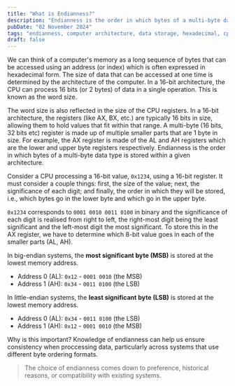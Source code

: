 ```yaml
---
title: "What is Endianness?"
description: "Endianness is the order in which bytes of a multi-byte data type is stored within a given architecture. It ensures consistency when proccessing data, particularly across systems that use different byte ordering formats."
pubDate: "02 November 2024"
tags: "endianness, computer architecture, data storage, hexadecimal, cpu registers, binary representation"
draft: false
---
```


We can think of a computer's memory as a long sequence of bytes that can be accessed using an address (or index) which is often expressed in hexadecimal form. The size of data that can be accessed at one time is determined by the architecture of the computer. In a 16-bit architecture, the CPU can process 16 bits (or 2 bytes) of data in a single operation. This is known as the word size.

The word size is also reflected in the size of the CPU registers. In a 16-bit architecture, the registers (like AX, BX, etc.) are typically 16 bits in size, allowing them to hold values that fit within that range. A multi-byte (16 bits, 32 bits etc) register is made up of multiple smaller parts that are 1 byte in size. For example, the AX register is made of the AL and AH registers which are the lower and upper byte registers respectively. Endianness is the order in which bytes of a multi-byte data type is stored within a given architecture.

Consider a CPU processing a 16-bit value, `0x1234`, using a 16-bit register. It must consider a couple things: first, the size of the value; next, the significance of each digit; and finally, the order in which they will be stored, i.e., which bytes go in the lower byte and which go in the upper byte.

`0x1234` corresponds to `0001 0010 0011 0100` in binary and the significance of each digit is realised from right to left, the right-most digit being the least significant and the left-most digit the most significant. To store this in the AX register, we have to determine which 8-bit value goes in each of the smaller parts (AL, AH).

In big-endian systems, the **most significant byte (MSB)** is stored at the lowest memory address.
- Address 0 (AL): `0x12` - `0001 0010` (the MSB)
- Address 1 (AH): `0x34` - `0011 0100` (the LSB)

In little-endian systems, the **least significant byte (LSB)** is stored at the lowest memory address.
- Address 0 (AL): `0x34` - `0011 0100` (the LSB)
- Address 1 (AH): `0x12` -  `0001 0010` (the MSB)

Why is this important? Knowledge of endianness can help us ensure consistency when proccessing data, particularly across systems that use different byte ordering formats.

> The choice of endianness comes down to preference, historical reasons, or compatibility with existing systems. 
